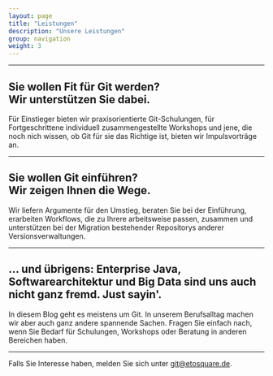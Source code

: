 ```yaml
---
layout: page
title: "Leistungen"
description: "Unsere Leistungen"
group: navigation
weight: 3
---
```


<div class="container marketing">

  <hr class="featurette-divider">

  <div class="row featurette">
    <div class="col-md-7">
      <h2 class="featurette-heading">Sie wollen Fit für Git werden?<br/><span class="text-muted">Wir unterstützen Sie dabei.</span></h2>
      <p class="lead">Für Einstieger bieten wir praxisorientierte Git-Schulungen, für Fortgeschrittene individuell zusammengestellte Workshops und jene, die noch nich wissen, ob Git für sie das Richtige ist, bieten wir Impulsvorträge an.</p>
    </div>
    <!--
    <div class="col-md-5">
      <img class="featurette-image img-responsive center-block" data-src="holder.js/500x500/auto" alt="Generic placeholder image">
    </div>
    -->
  </div>

  <hr class="featurette-divider">

  <div class="row featurette">
    <div class="col-md-7 col-md-push-5">
      <h2 class="featurette-heading">Sie wollen Git einführen?<br/><span class="text-muted">Wir zeigen Ihnen die Wege.</span></h2>
      <p class="lead">Wir liefern Argumente für den Umstieg, beraten Sie bei der Einführung, erarbeiten Workflows, die zu Ihrere arbeitsweise passen, zusammen und unterstützen bei der Migration bestehender Repositorys anderer Versionsverwaltungen.</p>
    </div>
    <!-- <div class="col-md-5 col-md-pull-7">
      <img class="featurette-image img-responsive center-block" data-src="holder.js/500x500/auto" alt="Generic placeholder image">
    </div> -->
  </div>

  <hr class="featurette-divider">

  <div class="row featurette">
    <div class="col-md-7">
      <h2 class="featurette-heading">... und übrigens: Enterprise Java, Softwarearchitektur und Big Data sind uns auch nicht ganz fremd. <span class="text-muted">Just sayin'.</span></h2>
      <p class="lead">
      In diesem Blog geht es meistens um Git. In unserem Berufsalltag machen wir aber auch ganz andere spannende Sachen. Fragen Sie einfach nach, wenn Sie Bedarf für Schulungen, Workshops oder Beratung in anderen Bereichen haben.</p>
    </div>
    <!-- <div class="col-md-5">
      <img class="featurette-image img-responsive center-block" data-src="holder.js/500x500/auto" alt="Generic placeholder image">
    </div> -->
  </div>

  <hr class="featurette-divider">

  <div class="row featurette">
    <div class="col-md-12">
      <p class="lead">
          Falls Sie Interesse haben, melden Sie sich unter <a href="mailto:git@etosquare.de">git@etosquare.de</a>.
      </p>
    </div>
  </div>

</div>
